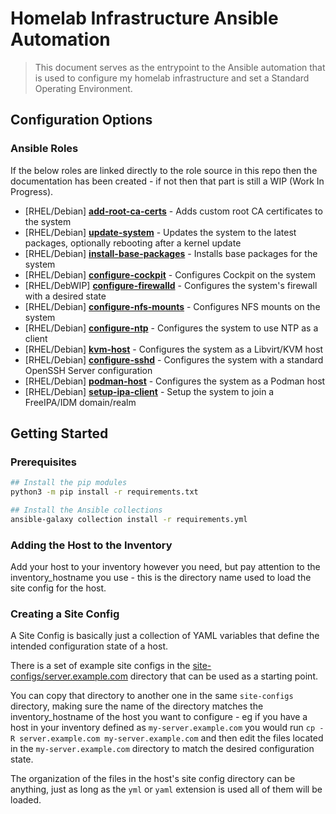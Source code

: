 # Homelab Infrastructure Ansible Automation

> This document serves as the entrypoint to the Ansible automation that is used to configure my homelab infrastructure and set a Standard Operating Environment.

## Configuration Options

### Ansible Roles

If the below roles are linked directly to the role source in this repo then the documentation has been created - if not then that part is still a WIP (Work In Progress).

- [RHEL/Debian] **[add-root-ca-certs](roles/add-root-ca-certs/)** - Adds custom root CA certificates to the system
- [RHEL/Debian] **[update-system](roles/update-system/)** - Updates the system to the latest packages, optionally rebooting after a kernel update
- [RHEL/Debian] **[install-base-packages](roles/install-base-packages/)** - Installs base packages for the system
- [RHEL/Debian] **[configure-cockpit](roles/configure-cockpit/)** - Configures Cockpit on the system
- [RHEL/DebWIP] **[configure-firewalld](roles/configure-firewall/)** - Configures the system's firewall with a desired state
- [RHEL/Debian] **[configure-nfs-mounts](roles/configure-nfs-mounts/)** - Configures NFS mounts on the system
- [RHEL/Debian] **[configure-ntp](roles/configure-ntp/)** - Configures the system to use NTP as a client
- [RHEL/Debian] **[kvm-host](roles/kvm-host/)** - Configures the system as a Libvirt/KVM host
- [RHEL/Debian] **[configure-sshd](roles/configure-sshd/)** - Configures the system with a standard OpenSSH Server configuration
- [RHEL/Debian] **[podman-host](roles/podman-host/)** - Configures the system as a Podman host
- [RHEL/Debian] **[setup-ipa-client](roles/setup-ipa-client/)** - Setup the system to join a FreeIPA/IDM domain/realm

## Getting Started

### Prerequisites

```bash
## Install the pip modules
python3 -m pip install -r requirements.txt

## Install the Ansible collections
ansible-galaxy collection install -r requirements.yml
```

### Adding the Host to the Inventory

Add your host to your inventory however you need, but pay attention to the inventory_hostname you use - this is the directory name used to load the site config for the host.

### Creating a Site Config

A Site Config is basically just a collection of YAML variables that define the intended configuration state of a host.

There is a set of example site configs in the [site-configs/server.example.com](site-configs/server.example.com) directory that can be used as a starting point.

You can copy that directory to another one in the same `site-configs` directory, making sure the name of the directory matches the inventory_hostname of the host you want to configure - eg if you have a host in your inventory defined as `my-server.example.com` you would run `cp -R server.example.com my-server.example.com` and then edit the files located in the `my-server.example.com` directory to match the desired configuration state.

The organization of the files in the host's site config directory can be anything, just as long as the `yml` or `yaml` extension is used all of them will be loaded.
